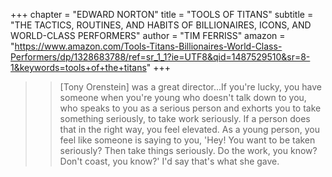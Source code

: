 +++
chapter = "EDWARD NORTON"
title = "TOOLS OF TITANS"
subtitle = "THE TACTICS, ROUTINES, AND HABITS OF BILLIONAIRES, ICONS, AND WORLD-CLASS PERFORMERS"
author = "TIM FERRISS"
amazon = "https://www.amazon.com/Tools-Titans-Billionaires-World-Class-Performers/dp/1328683788/ref=sr_1_1?ie=UTF8&qid=1487529510&sr=8-1&keywords=tools+of+the+titans"
+++

 >> [Tony Orenstein] was a great director...If you're lucky, you have someone when you're young who doesn't talk down to you, who speaks to you as a serious person and exhorts you to take something seriously, to take work seriously. If a person does that in the right way, you feel elevated. As a young person, you feel like someone is saying to you, 'Hey! You want to be taken seriously? Then take things seriously. Do the work, you know? Don't coast, you know?' I'd say that's what she gave.